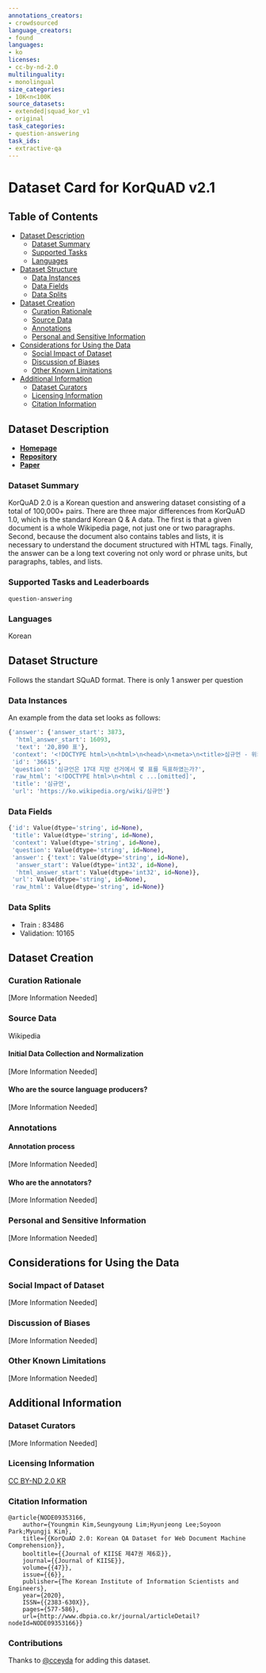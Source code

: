 ```yaml
---
annotations_creators:
- crowdsourced
language_creators:
- found
languages:
- ko
licenses:
- cc-by-nd-2.0
multilinguality:
- monolingual
size_categories:
- 10K<n<100K
source_datasets:
- extended|squad_kor_v1
- original
task_categories:
- question-answering
task_ids:
- extractive-qa
---
```


# Dataset Card for KorQuAD v2.1

## Table of Contents
- [Dataset Description](#dataset-description)
  - [Dataset Summary](#dataset-summary)
  - [Supported Tasks](#supported-tasks-and-leaderboards)
  - [Languages](#languages)
- [Dataset Structure](#dataset-structure)
  - [Data Instances](#data-instances)
  - [Data Fields](#data-instances)
  - [Data Splits](#data-instances)
- [Dataset Creation](#dataset-creation)
  - [Curation Rationale](#curation-rationale)
  - [Source Data](#source-data)
  - [Annotations](#annotations)
  - [Personal and Sensitive Information](#personal-and-sensitive-information)
- [Considerations for Using the Data](#considerations-for-using-the-data)
  - [Social Impact of Dataset](#social-impact-of-dataset)
  - [Discussion of Biases](#discussion-of-biases)
  - [Other Known Limitations](#other-known-limitations)
- [Additional Information](#additional-information)
  - [Dataset Curators](#dataset-curators)
  - [Licensing Information](#licensing-information)
  - [Citation Information](#citation-information)

## Dataset Description

- [**Homepage**](https://korquad.github.io/)
- [**Repository**](https://github.com/korquad/korquad.github.io/tree/master/dataset)
- [**Paper**](https://korquad.github.io/dataset/KorQuAD_2.0/KorQuAD_2.0_paper.pdf)

### Dataset Summary

KorQuAD 2.0 is a Korean question and answering dataset consisting of a total of 100,000+ pairs. There are three major differences from KorQuAD 1.0, which is the standard Korean Q & A data. The first is that a given document is a whole Wikipedia page, not just one or two paragraphs. Second, because the document also contains tables and lists, it is necessary to understand the document structured with HTML tags. Finally, the answer can be a long text covering not only word or phrase units, but paragraphs, tables, and lists.

### Supported Tasks and Leaderboards

`question-answering`

### Languages

Korean

## Dataset Structure

Follows the standart SQuAD format. There is only 1 answer per question

### Data Instances

An example from the data set looks as follows:
```py
{'answer': {'answer_start': 3873,
  'html_answer_start': 16093,
  'text': '20,890 표'},
 'context': '<!DOCTYPE html>\n<html>\n<head>\n<meta>\n<title>심규언 - 위키백과, 우리 모두의 백과사전</title>\n\n\n<link>\n.....[omitted]',
 'id': '36615',
 'question': '심규언은 17대 지방 선거에서 몇 표를 득표하였는가?',
 'raw_html': '<!DOCTYPE html>\n<html c ...[omitted]',
 'title': '심규언',
 'url': 'https://ko.wikipedia.org/wiki/심규언'}
```

### Data Fields
```py
{'id': Value(dtype='string', id=None),
 'title': Value(dtype='string', id=None),
 'context': Value(dtype='string', id=None),
 'question': Value(dtype='string', id=None),
 'answer': {'text': Value(dtype='string', id=None),
  'answer_start': Value(dtype='int32', id=None),
  'html_answer_start': Value(dtype='int32', id=None)},
 'url': Value(dtype='string', id=None),
 'raw_html': Value(dtype='string', id=None)}
```
### Data Splits

- Train : 83486
- Validation:  10165

## Dataset Creation

### Curation Rationale

[More Information Needed]

### Source Data

Wikipedia

#### Initial Data Collection and Normalization

[More Information Needed]

#### Who are the source language producers?

[More Information Needed]

### Annotations

#### Annotation process

[More Information Needed]

#### Who are the annotators?

[More Information Needed]

### Personal and Sensitive Information

[More Information Needed]

## Considerations for Using the Data

### Social Impact of Dataset

[More Information Needed]

### Discussion of Biases

[More Information Needed]

### Other Known Limitations

[More Information Needed]

## Additional Information

### Dataset Curators

[More Information Needed]

### Licensing Information

[CC BY-ND 2.0 KR](https://creativecommons.org/licenses/by-nd/2.0/kr/deed.en)

### Citation Information
```
@article{NODE09353166,
    author={Youngmin Kim,Seungyoung Lim;Hyunjeong Lee;Soyoon Park;Myungji Kim},
    title={{KorQuAD 2.0: Korean QA Dataset for Web Document Machine Comprehension}},
    booltitle={{Journal of KIISE 제47권 제6호}},
    journal={{Journal of KIISE}},
    volume={{47}},
    issue={{6}},
    publisher={The Korean Institute of Information Scientists and Engineers},
    year={2020},
    ISSN={{2383-630X}},
    pages={577-586},
    url={http://www.dbpia.co.kr/journal/articleDetail?nodeId=NODE09353166}}
```

### Contributions

Thanks to [@cceyda](https://github.com/cceyda) for adding this dataset.